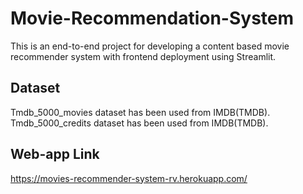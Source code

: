 # Movie-Recommendation-System
This is an end-to-end project for developing a content based movie recommender system with frontend deployment using Streamlit.  


## Dataset

Tmdb_5000_movies dataset has been used from IMDB(TMDB).  
Tmdb_5000_credits dataset has been used from IMDB(TMDB).

## Web-app Link
https://movies-recommender-system-rv.herokuapp.com/
